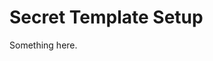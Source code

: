 [title]: # (Secret Template Setup)
[tags]: # (XXX)
[priority]: # (2223)
# Secret Template Setup
Something here.
